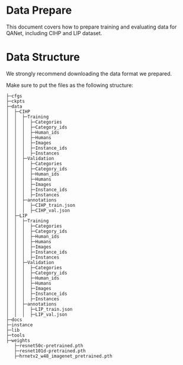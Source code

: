 # Data Prepare

This document covers how to prepare training and evaluating data for QANet, including CIHP and LIP dataset.

# Data Structure

  We strongly recommend downloading the data format we prepared.
  
  Make sure to put the files as the following structure:

  ```
  ├─cfgs
  ├─ckpts
  ├─data
  │  ├─CIHP
  │  │  ├─Training
  │  │  │  ├─Categories
  │  │  │  ├─Category_ids
  │  │  │  ├─Human_ids
  │  │  │  ├─Humans
  │  │  │  ├─Images
  │  │  │  ├─Instance_ids
  │  │  │  ├─Instances
  │  │  ├─Validation
  │  │  │  ├─Categories
  │  │  │  ├─Category_ids
  │  │  │  ├─Human_ids
  │  │  │  ├─Humans
  │  │  │  ├─Images
  │  │  │  ├─Instance_ids
  │  │  │  ├─Instances
  │  │  ├─annotations
  │  │  │  ├─CIHP_train.json
  │  │  │  ├─CIHP_val.json
  │  ├─LIP
  │  │  ├─Training
  │  │  │  ├─Categories
  │  │  │  ├─Category_ids
  │  │  │  ├─Human_ids
  │  │  │  ├─Humans
  │  │  │  ├─Images
  │  │  │  ├─Instance_ids
  │  │  │  ├─Instances
  │  │  ├─Validation
  │  │  │  ├─Categories
  │  │  │  ├─Category_ids
  │  │  │  ├─Human_ids
  │  │  │  ├─Humans
  │  │  │  ├─Images
  │  │  │  ├─Instance_ids
  │  │  │  ├─Instances
  │  │  ├─annotations
  │  │  │  ├─LIP_train.json
  │  │  │  ├─LIP_val.json
  ├─docs
  ├─instance
  ├─lib
  ├─tools
  ├─weights
     ├─resnet50c-pretrained.pth
     ├─resnet101d-pretrained.pth
     ├─hrnetv2_w48_imagenet_pretrained.pth

  ```